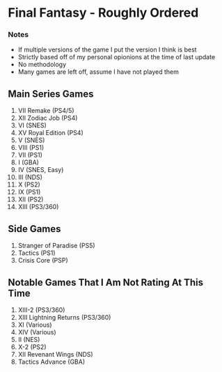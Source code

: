 # Final Fantasy - Roughly Ordered

### Notes 
* If multiple versions of the game I put the version I think is best
* Strictly based off of my personal opionions at the time of last update
* No methodology
* Many games are left off, assume I have not played them

## Main Series Games
1. VII Remake (PS4/5)
1. XII Zodiac Job (PS4)
1. VI (SNES)
1. XV Royal Edition (PS4)
2. V (SNES)
5. VIII (PS1)
4. VII (PS1)
6. I (GBA)
7. IV (SNES, Easy)
8. III (NDS)
11. X (PS2)
13. IX (PS1)
12. XII (PS2)
14. XIII (PS3/360)

## Side Games
1. Stranger of Paradise (PS5)
2. Tactics (PS1)
3. Crisis Core (PSP)


## Notable Games That I Am Not Rating At This Time
1. XIII-2 (PS3/360)
2. XIII Lightning Returns (PS3/360)
4. XI (Various)
5. XIV (Various)
6. II (NES)
1. X-2 (PS2)
16. XII Revenant Wings (NDS)
17. Tactics Advance (GBA) 
